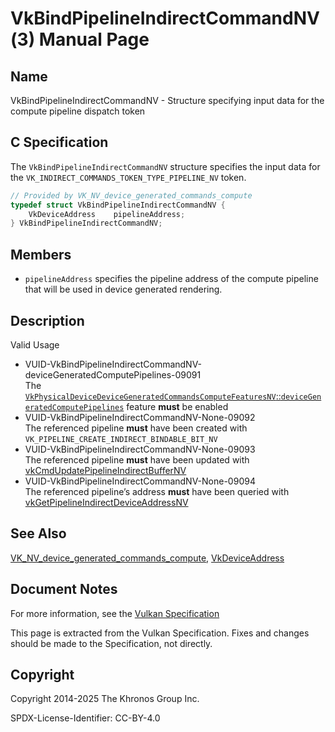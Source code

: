 # VkBindPipelineIndirectCommandNV(3) Manual Page

## Name

VkBindPipelineIndirectCommandNV - Structure specifying input data for the compute pipeline dispatch token



## [](#_c_specification)C Specification

The `VkBindPipelineIndirectCommandNV` structure specifies the input data for the `VK_INDIRECT_COMMANDS_TOKEN_TYPE_PIPELINE_NV` token.

```c++
// Provided by VK_NV_device_generated_commands_compute
typedef struct VkBindPipelineIndirectCommandNV {
    VkDeviceAddress    pipelineAddress;
} VkBindPipelineIndirectCommandNV;
```

## [](#_members)Members

- `pipelineAddress` specifies the pipeline address of the compute pipeline that will be used in device generated rendering.

## [](#_description)Description

Valid Usage

- [](#VUID-VkBindPipelineIndirectCommandNV-deviceGeneratedComputePipelines-09091)VUID-VkBindPipelineIndirectCommandNV-deviceGeneratedComputePipelines-09091  
  The [`VkPhysicalDeviceDeviceGeneratedCommandsComputeFeaturesNV`::`deviceGeneratedComputePipelines`](https://registry.khronos.org/vulkan/specs/latest/html/vkspec.html#features-deviceGeneratedComputePipelines) feature **must** be enabled
- [](#VUID-VkBindPipelineIndirectCommandNV-None-09092)VUID-VkBindPipelineIndirectCommandNV-None-09092  
  The referenced pipeline **must** have been created with `VK_PIPELINE_CREATE_INDIRECT_BINDABLE_BIT_NV`
- [](#VUID-VkBindPipelineIndirectCommandNV-None-09093)VUID-VkBindPipelineIndirectCommandNV-None-09093  
  The referenced pipeline **must** have been updated with [vkCmdUpdatePipelineIndirectBufferNV](https://registry.khronos.org/vulkan/specs/latest/man/html/vkCmdUpdatePipelineIndirectBufferNV.html)
- [](#VUID-VkBindPipelineIndirectCommandNV-None-09094)VUID-VkBindPipelineIndirectCommandNV-None-09094  
  The referenced pipeline’s address **must** have been queried with [vkGetPipelineIndirectDeviceAddressNV](https://registry.khronos.org/vulkan/specs/latest/man/html/vkGetPipelineIndirectDeviceAddressNV.html)

## [](#_see_also)See Also

[VK\_NV\_device\_generated\_commands\_compute](https://registry.khronos.org/vulkan/specs/latest/man/html/VK_NV_device_generated_commands_compute.html), [VkDeviceAddress](https://registry.khronos.org/vulkan/specs/latest/man/html/VkDeviceAddress.html)

## [](#_document_notes)Document Notes

For more information, see the [Vulkan Specification](https://registry.khronos.org/vulkan/specs/latest/html/vkspec.html#VkBindPipelineIndirectCommandNV)

This page is extracted from the Vulkan Specification. Fixes and changes should be made to the Specification, not directly.

## [](#_copyright)Copyright

Copyright 2014-2025 The Khronos Group Inc.

SPDX-License-Identifier: CC-BY-4.0